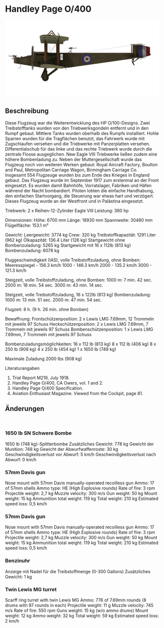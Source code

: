 ﻿# Handley Page O/400

![handleypage400](../images/handleypage400.png)

## Beschreibung

Diese Flugzeug war die Weiterentwicklung des HP O/100-Designs. Zwei Treibstofftanks wurden von den Triebwerksgondeln entfernt und in den Rumpf gebaut. Mittlere Tanks wurden oberhalb des Rumpfs installiert. Hohle Sparren wurden für die Tragflächen benutzt, das Fahrwerk wurde mit Zugschlaufen versehen und die Triebwerke mit Panzerplatten versehen. Differentialschub für  das linke und das rechte Triebwerk wurde durch die zentrale Flosse ausgeglichen. New Eagle VIII Triebwerke ließen zudem eine höhere Bombenladung zu. Neben der Muttergesellschaft wurde das Flugzeug noch von weiteren Werken gebaut: Royal Aircraft Factory, Boulton and Paul, Metropolitan Carriage Wagon, Birmingham Carriage Co. Insgesamt 554 Flugzeuge wurden bis zum Ende des Krieges in England gebaut.
Das Flugzeug wurde im September 1917 zum erstenmal an der Front eingesetzt. Es wurden damit  Bahnhöfe, Vorratslager, Fabriken und Häfen während der Nacht bombardiert. Piloten lobten die einfache Handhabung, den einfachen Startvorgang, die Steuerung war etwas hart und verzögert.
Dieses Flugzeug wurde an der Westfront und in Palästina eingesetzt.


Triebwerk: 2 x  Reihen-12-Zylinder Eagle VIII
Leistung: 360 hp

Dimensionen:
Höhe: 6700 mm
Länge: 18930 mm
Spannweite: 30480 mm
Flügelfläche: 153.1 m²

Gewicht:
Leergewicht: 3774 kg 
Crew: 320 kg
Treibstoffkapazität: 1291 Liter (962 kg)
Ölkapazität: 136.4 Liter (126 kg)
Startgewicht ohne Bombenzuladung: 5265 kg
Startgewicht mit 16 x 112lb (813 kg) Bombenzuladung: 6078 kg

Fluggeschwindigkeit (IAS), volle Treibstoffzuladung, ohne Bomben:
Meeresspiegel - 156.3 km/h
1000 - 146.3 km/h
2000 - 135.2 km/h
3000 - 121.3 km/h

Steigzeit, volle Treibstoffzuladung, ohne Bomben:
1000 m: 7 min. 42 sec.
2000 m: 18 min. 54 sec.
3000 m: 43 min. 14 sec.

Steigzeit, volle Treibstoffzuladung, 16 x 122lb (813 kg) Bombenzuladung:
1000 m: 13 min. 51 sec.
2000 m: 47 min. 54 sec.

Flugzeit: 8 h. (9 h. 26 min. ohne Bomben)

Bewaffnung:
Frontschützenposition: 2 х Lewis LMG 7.69mm, 12 Trommeln mit jeweils 97 Schuss
Heckschützenposition: 2 х Lewis LMG 7.69mm, 7 Trommeln mit jeweils 97 Schuss
Bombenschützenposition: 1 х Lewis LMG 7.69mm, 7 Trommeln mit jeweils 97 Schuss

Bombenzuladungsmöglichkeiten:
16 x 112 lb (813 kg)
8 x 112 lb (406 kg)
8 x 250 lb (908 kg)
4 x 250 lb (454 kg)
1 x 1650 lb (749 kg)

Maximale Zuladung 2000 lbs (908 kg)

Literaturangaben
1) Trial Report M219, July 1918.
2) Handley Page O/400, CA Owers, vol. 1 and 2.
3) Handley Page O/400 Specification.
4) Aviation Enthusiast Magazine. Viewed from the Cockpit, page 81.

## Änderungen
﻿


### 1650 lb SN Schwere Bombe

1650 lb (748 kg)-Splitterbombe
Zusätzliches Gewicht: 778 kg
Gewicht der Munition: 748 kg
Gewicht der Abwurfwaffenroste: 30 kg
Geschwindigkeitsverlust vor Abwurf: 5 km/h
Geschwindigkeitsverlust nach Abwurf: 0 km/h﻿

### 57mm Davis gun

Nose mount with 57mm Davis manually-operated recoilless gun
Ammo: 17 of 57mm shells
Ammo type: HE (High Explosive rounds)
Rate of fire: 3 rpm
Projectile weight: 2,7 kg
Muzzle velocity: 300 m/s
Gun weight: 50 kg
Mount weight: 15 kg
Ammunition total weight: 119 kg
Total weight: 210 kg
Estimated speed loss: 0,5 km/h﻿

### 57mm Davis gun

Nose mount with 57mm Davis manually-operated recoilless gun
Ammo: 17 of 57mm shells
Ammo type: HE (High Explosive rounds)
Rate of fire: 3 rpm
Projectile weight: 2,7 kg
Muzzle velocity: 300 m/s
Gun weight: 50 kg
Mount weight: 15 kg
Ammunition total weight: 119 kg
Total weight: 210 kg
Estimated speed loss: 0,5 km/h﻿

### Benzinuhr

Anzeige mit Nadel für die Treibstoffmenge (0-300 Gallons)
Zusätzliches Gewicht: 1 kg
﻿

### Twin Lewis MG turret

Scarff ring turret with twin Lewis MG
Ammo: 776 of 7.69mm rounds (8 drums with 97 rounds in each)
Projectile weight: 11 g
Muzzle velocity: 745 m/s
Rate of fire: 550 rpm
Guns weight: 15 kg (w/o ammo drums)
Mount weight: 12 kg
Ammo weight: 32 kg
Total weight: 59 kg
Estimated speed loss: 2 km/h